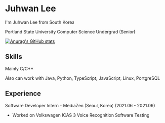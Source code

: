 # Juhwan Lee

I'm Juhwan Lee from South Korea

Portland State University Computer Science Undergrad (Senior)

[![Anurag's GitHub stats](https://github-readme-stats.vercel.app/api?username=juroc95)](https://github.com/anuraghazra/github-readme-stats)

## Skills

Mainly C/C++

Also can work with Java, Python, TypeScript, JavaScript, Linux, PortgreSQL

## Experience

Software Developer Intern - MediaZen (Seoul, Korea) (2021.06 - 2021.09)
- Worked on Volkswagen ICAS 3 Voice Recognition Software Testing
